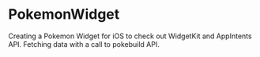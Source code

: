 # PokemonWidget
Creating a Pokemon Widget for iOS to check out WidgetKit and AppIntents API. Fetching data with a call to pokebuild API.
